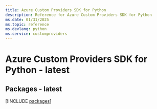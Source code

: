 ```yaml
---
title: Azure Custom Providers SDK for Python
description: Reference for Azure Custom Providers SDK for Python
ms.date: 01/31/2025
ms.topic: reference
ms.devlang: python
ms.service: customproviders
---
```

# Azure Custom Providers SDK for Python - latest
## Packages - latest
[!INCLUDE [packages](custom-providers-index.md)]